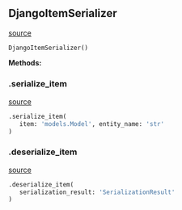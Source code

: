 #


## DjangoItemSerializer
[source](https://github.com/estudio89/estudio89/maestro-python/blob/master/maestro/backends/django/serializer.py/#L12)
```python 
DjangoItemSerializer()
```




**Methods:**


### .serialize_item
[source](https://github.com/estudio89/estudio89/maestro-python/blob/master/maestro/backends/django/serializer.py/#L13)
```python
.serialize_item(
   item: 'models.Model', entity_name: 'str'
)
```


### .deserialize_item
[source](https://github.com/estudio89/estudio89/maestro-python/blob/master/maestro/backends/django/serializer.py/#L29)
```python
.deserialize_item(
   serialization_result: 'SerializationResult'
)
```

